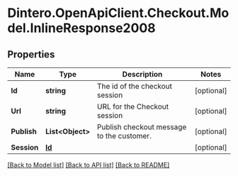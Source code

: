 # Dintero.OpenApiClient.Checkout.Model.InlineResponse2008

## Properties

Name | Type | Description | Notes
------------ | ------------- | ------------- | -------------
**Id** | **string** | The id of the checkout session | [optional] 
**Url** | **string** | URL for the Checkout session  | [optional] 
**Publish** | **List&lt;Object&gt;** | Publish checkout message to the customer.  | [optional] 
**Session** | [**Id**](Id.md) |  | [optional] 

[[Back to Model list]](../README.md#documentation-for-models) [[Back to API list]](../README.md#documentation-for-api-endpoints) [[Back to README]](../README.md)

